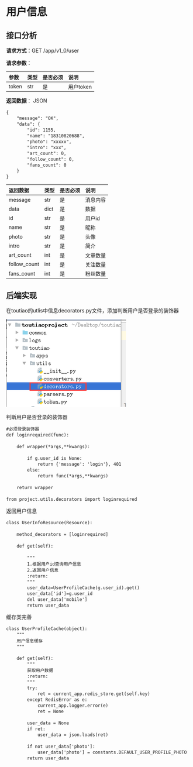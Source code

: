 # 用户信息

## 接口分析

**请求方式**：GET /app/v1\_0/user

**请求参数**：

| 参数 | 类型 | 是否必须 | 说明 |
| :--- | :--- | :--- | :--- |
| token | str | 是 | 用户token |

**返回数据**： JSON

```
{
    "message": "OK",
    "data": {
        "id": 1155,
        "name": "18310820688",
        "photo": "xxxxx",
        "intro": "xxx",
        "art_count": 0,
        "follow_count": 0,
        "fans_count": 0
    }
}
```

| 返回数据 | 类型 | 是否必须 | 说明 |
| :--- | :--- | :--- | :--- |
| message | str | 是 | 消息内容 |
| data | dict | 是 | 数据 |
| id | str | 是 | 用户id |
| name | str | 是 | 昵称 |
| photo | str | 是 | 头像 |
| intro | str | 是 | 简介 |
| art\_count | int | 是 | 文章数量 |
| follow\_count | int | 是 | 关注数量 |
| fans\_count | int | 是 | 粉丝数量 |

## 后端实现

在toutiao的utlis中信息decorators.py文件，添加判断用户是否登录的装饰器

![](/assets/utils_decorators.png)

判断用户是否登录的装饰器

```
#必须登录装饰器
def loginrequired(func):

    def wrapper(*args,**kwargs):

        if g.user_id is None:
            return {'message': 'login'}, 401
        else:
            return func(*args,**kwargs)

    return wrapper

from project.utils.decorators import loginrequired
```

返回用户信息

```
class UserInfoResource(Resource):

    method_decorators = [loginrequired]

    def get(self):

        """
        1.根据用户id查询用户信息
        2.返回用户信息
        :return:
        """
        user_data=UserProfileCache(g.user_id).get()
        user_data['id']=g.user_id
        del user_data['mobile']
        return user_data
```

缓存类完善

```
class UserProfileCache(object):
    """
    用户信息缓存
    """

    def get(self):
        """
        获取用户数据
        :return:
        """
        try:
            ret = current_app.redis_store.get(self.key)
        except RedisError as e:
            current_app.logger.error(e)
            ret = None

        user_data = None
        if ret:
            user_data = json.loads(ret)

        if not user_data['photo']:
            user_data['photo'] = constants.DEFAULT_USER_PROFILE_PHOTO
        return user_data
```



